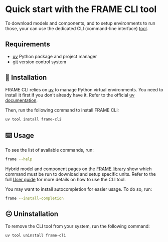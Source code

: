 # Quick start with the FRAME CLI tool

To download models and components, and to setup environments to run those, your can use the dedicated CLI (command-line interface) [tool](https://github.com/CHANGE-EPFL/frame-project-cli).


## Requirements

- [uv](https://docs.astral.sh/uv/) Python package and project manager
- [git](https://git-scm.com/) version control system


## 💾 Installation

FRAME CLI relies on [uv](https://docs.astral.sh/uv/) to manage Python virtual environments. You need to install it first if you don't already have it. Refer to the official [uv documentation](https://docs.astral.sh/uv/getting-started/installation/).

Then, run the following command to install FRAME CLI:
```bash
uv tool install frame-cli
```


## ⌨️ Usage

To see the list of available commands, run:
```bash
frame --help
```
Hybrid model and component pages on the [FRAME library](https://frame-dev.epfl.ch/) show which command must be run to download and setup specific units. Refer to the full [User guide](user_guide.md) for more details on how to use the CLI tool.

You may want to install autocompletion for easier usage. To do so, run:
```bash
frame --install-completion
```


## ☹️ Uninstallation

To remove the CLI tool from your system, run the following command:
```bash
uv tool uninstall frame-cli
```
